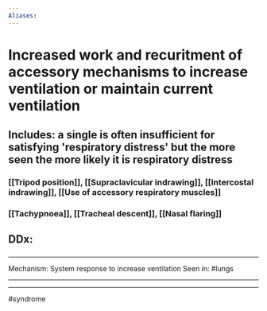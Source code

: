 ```yaml
---
Aliases:
---
```

# Increased work and recuritment of accessory mechanisms to increase ventilation or maintain current ventilation
## Includes: a single is often insufficient for satisfying 'respiratory distress' but the more seen the more likely it is respiratory distress
### [[Tripod position]], [[Supraclavicular indrawing]], [[Intercostal indrawing]], [[Use of accessory respiratory muscles]]
### [[Tachypnoea]], [[Tracheal descent]], [[Nasal flaring]]
## DDx:
### 
---
Mechanism: System response to increase ventilation 
Seen in: #lungs 

---


---
#syndrome 